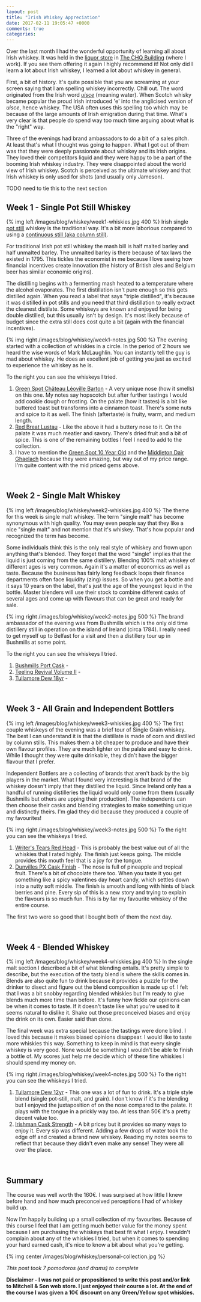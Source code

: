 ```yaml
---
layout: post
title: "Irish Whiskey Appreciation"
date: 2017-02-11 19:05:47 +0000
comments: true
categories:
---
```


Over the last month I had the wonderful opportunity of learning all about Irish whiskey. It was held in the
[liquor store][mitchell-and-son] in [The CHQ Building][the-chq] (where I work). If you see them offering it
again I highly recommend it! Not only did I learn a lot about Irish whiskey, I learned a lot about whiskey
in general.

[the-chq]: http://chq.ie/
[mitchell-and-son]: http://mitchellandson.com/

First, a bit of history. It's quite possible that you are screaming at your screen saying that I am spelling
whiskey incorrectly. Chill out. The word originated from the Irish word *[uisce][uisce]* (meaning water). When Scotch
whisky became popular the proud Irish introduced 'e' into the anglicised version of *uisce*, hence whiskey. The USA
often uses this spelling too which may be because of the large amounts of Irish emigration during that time. What's
very clear is that people do spend way too much time arguing about what is the "right" way.

[uisce]: https://en.wikipedia.org/wiki/Uisce_beatha

Three of the evenings had brand ambassadors to do a bit of a sales pitch. At least that's what I thought was going
to happen. What I got out of them was that they were deeply passionate about whiskey and its Irish origins. They
loved their competitors liquid and they were happy to be a part of the booming Irish whiskey industry. They were
disappointed about the world view of Irish whiskey. Scotch is perceived as the ultimate whiskey and that Irish whiskey
is only used for shots (and usually only Jameson).

TODO need to tie this to the next section

## Week 1 - Single Pot Still Whiskey

{% img left /images/blog/whiskey/week1-whiskies.jpg 400 %}
Irish single [pot still][pot-still-wiki] whiskey is the traditional way. It's a bit more laborious compared to using a
[continuous still (aka column still)][column-still-wiki].

For traditional Irish pot still whiskey the mash bill is half malted barley and half unmalted barley. The unmalted
barley is there because of tax laws the existed in 1795. This tickles the economist in me because I love seeing how
financial incentives create innovation (the history of British ales and Belgium beer has similar economic origins).

The distilling begins with a fermenting mash heated to a temperature where the alcohol evaporates. The first
distillation isn't pure enough so this gets distilled again. When you read a label that says "triple distilled", it's
because it was distilled in pot stills and you need that third distillation to really extract the cleanest
distilate. Some whiskeys are known and enjoyed for being double distilled, but this usually isn't by design. It's
most likely because of budget since the extra still does cost quite a bit (again with the financial incentives).

[pot-still-wiki]: https://en.wikipedia.org/wiki/Pot_still
[column-still-wiki]: https://en.wikipedia.org/wiki/Column_still

{% img right /images/blog/whiskey/week1-notes.jpg 500 %}
The evening started with a collection of whiskies in a circle. In the period of 2 hours we heard the wise words
of Mark McLaughlin. You can instantly tell the guy is mad about whiskey. He does an excellent job of getting you just
as excited to experience the whiskey as he is.

To the right you can see the whiskeys I tried.

1. [Green Spot Château Léoville Barton][green-spot-barton] - A very unique nose (how it smells) on this one. My notes
   say hopscotch but after further tastings I would add cookie dough or frosting. On the palate (how it tastes) is a bit
   like buttered toast but transforms into a cinnamon toast. There's some nuts and spice to it as well. The finish
   (aftertaste) is fruity, warm, and medium length.
2. [Red Breat Lustau][red-breast-lustau] - Like the above it had a buttery nose to it. On the palate it was much meatier
   and savory. There's dried fruit and a bit of spice. This is one of the remaining bottles I feel I need to add to the
   collection.
3. I have to mention the [Green Spot 10 Year Old][green-spot-10yr] and the [Middleton Dair Ghaelach][middleton-dair]
   because they were amazing, but way out of my price range. I'm quite content with the mid priced gems above.

[green-spot-barton]: http://mitchellandson.com/spirits/spirits-category/whiskey/green-spot-chateau-leoville-barton.html
[red-breast-lustau]: http://mitchellandson.com/redbreast-sherry-finish-lustau-edition.html
[green-spot-10yr]: http://mitchellandson.com/spirits/spirits-category/green-yellow-spot/green-spot-whiskey-10-year-old.html
[middleton-dair]: http://mitchellandson.com/spirits/spirits-category/midleton-dair-ghaelach-irish-oak-tree-3.html

<br style="clear: both;" />

## Week 2 - Single Malt Whiskey

{% img left /images/blog/whiskey/week2-whiskies.jpg 400 %}
The theme for this week is single malt whiskey. The term "single malt" has become synonymous with high quality. You may
even people say that they like a nice "single malt" and not mention that it's whiskey. That's how popular and recognized
the term has become.

Some individuals think this is the only real style of whiskey and frown upon anything that's blended. They forget that
the word "single" implies that the liquid is just coming from the same distillery. Blending 100% malt whiskey of
different ages is very common. Again it's a matter of economics as well as taste. Because the business has fairly long
feedback loops their finance departments often face liquidity (zing) issues. So when you get a bottle and it says 10
years on the label, that's just the age of the youngest liquid in the bottle. Master blenders will use their stock to
combine different casks of several ages and come up with flavours that can be great and ready for sale.

{% img right /images/blog/whiskey/week2-notes.jpg 500 %}
The brand ambassador of the evening was from Bushmills which is the only old time distillery still in operation on the
island of Ireland (circa 1784). I really need to get myself up to Belfast for a visit and then a distillery tour up in
Bushmills at some point.

To the right you can see the whiskeys I tried.

1. [Bushmills Port Cask][bushmills-port-cask] -
2. [Teeling Revival Volume II][teeling-revival] -
3. [Tullamore Dew 18yr][tullamore-dew-18yr] -

[bushmills-port-cask]: hello
[teeling-revival]: http://mitchellandson.com/spirits/spirits-category/whiskey/teeling-revival-volume-ii-13-year-old.html
[tullamore-dew-18yr]: hello

<br style="clear: both;" />

## Week 3 - All Grain and Independent Bottlers

{% img left /images/blog/whiskey/week3-whiskies.jpg 400 %}
The first couple whiskeys of the evening was a brief tour of Single Grain whiskey. The best I can understand it is that
the distillate is made of corn and distilled by column stills. This makes them a bit cheaper to produce and have their
own flavour profiles. They are much lighter on the palate and easy to drink. While I thought they were quite drinkable,
they didn't have the bigger flavour that I prefer.

Independent Bottlers are a collecting of brands that aren't back by the big players in the market. What I found very
interesting is that brand of the whiskey doesn't imply that they distilled the liquid. Since Ireland only has a handful
of running distilleries the liquid would only come from them (usually Bushmills but others are upping their production).
The independents can then choose their casks and blending strategies to make something unique and distinctly theirs. I'm
glad they did because they produced a couple of my favourites!

{% img right /images/blog/whiskey/week3-notes.jpg 500 %}
To the right you can see the whiskeys I tried.

1. [Writer's Tears Red Head][writers-tears] - This is probably the best value out of all the whiskies that I rated
   highly. The finish just keeps going. The middle provides this mouth feel that is a joy for the tongue.
2. [Dunvilles PX Cask Finish][dunvilles-px] - The nose is full of pineapple and tropical fruit. There's a bit of
   chocolate there too. When you taste it you get something like a spicy valentines day heart candy, which settles down
   into a nutty soft middle. The finish is smooth and long with hints of black berries and pine. Every sip of this is a
   new story and trying to explain the flavours is so much fun. This is by far my favourite whiskey of the entire
   course.

The first two were so good that I bought both of them the next day.

[writers-tears]: http://mitchellandson.com/writer-s-tears-red-head.html
[dunvilles-px]: http://mitchellandson.com/spirits/dunville-s-10yo-px-finish.html

<br style="clear: both;" />

## Week 4 - Blended Whiskey

{% img left /images/blog/whiskey/week4-whiskies.jpg 400 %}
In the single malt section I described a bit of what blending entails. It's pretty simple to describe, but the execution
of the tasty blend is where the skills comes in. Blends are also quite fun to drink because it provides a puzzle for the
drinker to disect and figure out the blend composition is made up of. I felt that I was a bit snobby regarding blended
whiskies but I'm ready to give blends much more time than before. It's funny how fickle our opinions can be when it
comes to taste. If it doesn't taste like what you're used to it seems natural to dislike it. Shake out those
preconceived biases and enjoy the drink on its own. Easier said than done.

The final week was extra special because the tastings were done blind. I loved this because it makes biased opinions
disappear. I would like to taste more whiskies this way. Something to keep in mind is that every single whiskey is very
good. None would be something I wouldn't be able to finish a bottle of. My scores just help me decide which of these
fine whiskies I should spend my money on.

{% img right /images/blog/whiskey/week4-notes.jpg 500 %}
To the right you can see the whiskeys I tried.

1. [Tullamore Dew 12yr][tullamore-12yr] - This one was a lot of fun to drink. It's a triple style blend (single
   pot-still, malt, and grain). I don't know if it's the blending but I enjoyed the juxtaposition of on the nose
   compared to the palate. It plays with the tongue in a prickly way too. At less than 50€ it's a pretty decent value
   too.
2. [Irishman Cask Strength][irishman-cask] - A bit pricey but it provides so many ways to enjoy it. Every sip was
   different. Adding a few drops of water took the edge off and created a brand new whiskey. Reading my notes seems to
   reflect that because they didn't even make any sense! They were all over the place.


[tullamore-12yr]: http://mitchellandson.com/tullamore-dew-12-year-old.html
[irishman-cask]: http://mitchellandson.com/the-irishman-cask-strength.html

<br style="clear: both;" />

## Summary

The course was well worth the 160€. I was surpised at how little I knew before hand and how much preconceived
perceptions I had of whiskey build up.

Now I'm happily building up a small collection of my favourites. Because of this course I feel that I am getting
much better value for the money spent because I am purchasing the whiskeys that best fit what I enjoy. I wouldn't
complain about any of the whiskies I tried, but when it comes to spending your hard earned cash, it's nice to know
a bit about what you're getting.

{% img center /images/blog/whiskey/personal-collection.jpg %}

*This post took 7 pomodoros (and drams) to complete*

**Disclaimer - I was not paid or propositioned to write this post and/or link to Mitchell & Son web store. I just
enjoyed their course a lot. At the end of the course I was given a 10€ discount on any Green/Yellow spot whiskies.**
